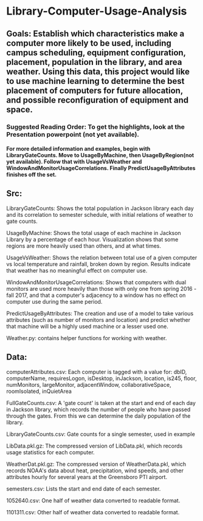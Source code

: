 # Library-Computer-Usage-Analysis




## Goals: Establish which characteristics make a computer more likely to be used, including campus scheduling, equipment configuration, placement, population in the library, and area weather. Using this data, this project would like to use machine learning to determine the best placement of computers for future allocation, and possible reconfiguration of equipment and space.

### Suggested Reading Order: To get the highlights, look at the Presentation powerpoint (not yet available). 
#### For more detailed information and examples, begin with LibraryGateCounts. Move to UsageByMachine, then UsageByRegion(not yet available). Follow that with UsageVsWeather and WindowAndMonitorUsageCorrelations. Finally PredictUsageByAttributes finishes off the set.

## Src:

LibraryGateCounts: Shows the total population in Jackson library each day and its correlation to semester schedule, with initial relations of weather to gate counts.

UsageByMachine: Shows the total usage of each machine in Jackson Library by a percentage of each hour. Visualization shows that some regions are more heavily used than others, and at what times.

UsageVsWeather: Shows the relation between total use of a given computer vs local temperature and rainfall, broken down by region. Results indicate that weather has no meaningful effect on computer use.

WindowAndMonitorUsageCorrelations: Shows that computers with dual monitors are used more heavily than those with only one from spring 2016 - fall 2017, and that a computer's adjacency to a window has no effect on computer use during the same period.

PredictUsageByAttributes: The creation and use of a model to take various attributes (such as number of monitors and location) and predict whether that machine will be a highly used machine or a lesser used one.

Weather.py: contains helper functions for working with weather.

## Data:

computerAttributes.csv: Each computer is tagged with a value for: dbID, computerName, requiresLogon, isDesktop, inJackson, location, is245, floor, numMonitors, largeMonitor, adjacentWindow, collaborativeSpace, roomIsolated, inQuietArea

FullGateCounts.csv: A 'gate count' is taken at the start and end of each day in Jackson library, which records the number of people who have passed through the gates. From this we can determine the daily population of the library.

LibraryGateCounts.csv: Gate counts for a single semester, used in example

LibData.pkl.gz: The compressed version of LibData.pkl, which records usage statistics for each computer.

WeatherDat.pkl.gz: The compressed version of WeatherData.pkl, which records NOAA's data about heat, precipitation, wind speeds, and other attributes hourly for several years at the Greensboro PTI airport.

semesters.csv: Lists the start and end date of each semester.

1052640.csv: One half of weather data converted to readable format.

1101311.csv: Other half of weather data converted to readable format.

